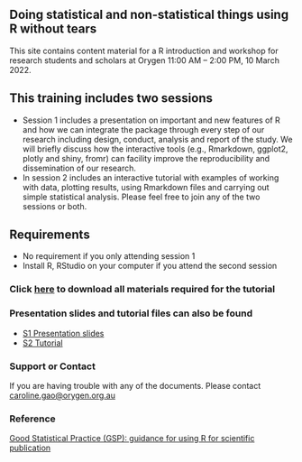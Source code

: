 

## Doing statistical and non-statistical things using R without tears 

This site contains content material for a R introduction and workshop for research students and scholars at Orygen 11:00 AM – 2:00 PM, 10 March 2022. 




## This training includes two sessions 

- Session 1 includes a presentation on important and new features of R and how we can integrate the package through every step of our research including design, conduct, analysis and report of the study. We will briefly discuss how the interactive tools (e.g., Rmarkdown, ggplot2, plotly and shiny, fromr) can facility improve the reproducibility and dissemination of our research. 
- In session 2 includes an interactive tutorial with examples of working with data, plotting results, using Rmarkdown files and carrying out simple statistical analysis. Please feel free to join any of the two sessions or both.


## Requirements 

-	No requirement if you only attending session 1
-	Install R, RStudio on your computer if you attend the second session


### Click [here](https://github.com/CarolineXGao/R_training_2022/archive/refs/heads/main.zip) to download all materials required for the tutorial

### Presentation slides and tutorial files can also be found 


- <a href="https://carolinexgao.github.io/R_training_2022/S1.html">S1 Presentation slides</a>
- <a href="https://carolinexgao.github.io/R_training_2022/S2.html">S2 Tutorial</a>

### Support or Contact

If you are having trouble with any of the documents. Please contact caroline.gao@orygen.org.au

### Reference 

[Good Statistical Practice (GSP): guidance for using R for scientific publication](https://carolinexgao.github.io/GSP/Draft/GSP.pdf) 

